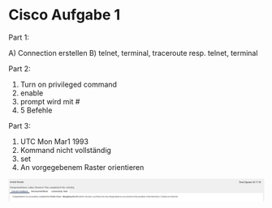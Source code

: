 # Cisco Aufgabe 1

Part 1:

A) Connection erstellen
B) telnet, terminal, traceroute resp. telnet, terminal

Part 2:

1) Turn on privileged command
2) enable
3) prompt wird mit #
4) 5 Befehle

Part 3:

1) UTC Mon Mar1 1993
2) Kommand nicht vollständig
3) set
4) An vorgegebenem Raster orientieren

![](Screenshot_1.png)